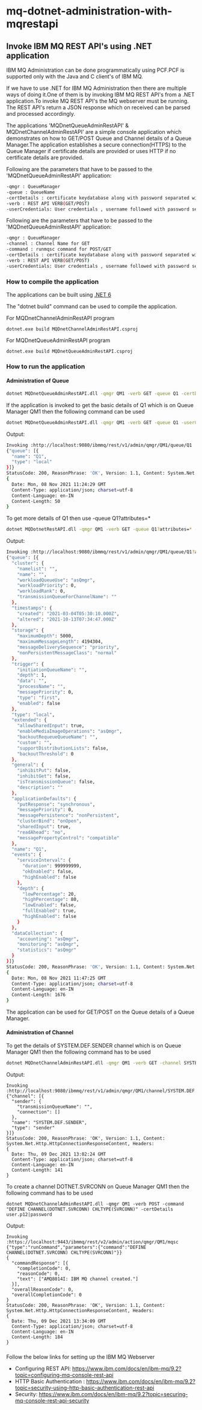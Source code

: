 # mq-dotnet-administration-with-mqrestapi 

## Invoke IBM MQ REST API's using .NET application

IBM MQ Administration can be done programmatically using PCF.PCF is supported only with the Java and C client's of IBM MQ.

If we have to use .NET for IBM MQ Administration then there are multiple ways of doing it.One of them is by invoking
IBM MQ REST API's from a .NET application.To invoke MQ REST API's the MQ webserver must be running.
The REST API's return a JSON response which on received can be parsed and processed accordingly.

The applications 'MQDnetQueueAdminRestAPI' & MQDnetChannelAdminRestAPI' are a simple console application which demonstrates on how to GET/POST Queue
and Channel details of a Queue Manager.The application establishes a secure connection(HTTPS) to the Queue Manager if certificate details are provided or uses
HTTP if no certificate details are provided.

Following are the parameters that have to be passed to the 'MQDnetQueueAdminRestAPI' application:
```sh                                                                      
-qmgr : QueueManager
-queue : QueueName
-certDetails : certificate keydatabase along with password separated with '|'
-verb : REST API VERB(GET/POST)
-userCredentials: User credentials , username followed with password separated with ':'
```
Following are the parameters that have to be passed to the 'MQDnetQueueAdminRestAPI' application:
```sh                                                                      
-qmgr : QueueManager
-channel : Channel Name for GET
-command : runmqsc command for POST/GET
-certDetails : certificate keydatabase along with password separated with '|'
-verb : REST API VERB(GET/POST)
-userCredentials: User credentials , username followed with password separated with ':'
```

### How to compile the application

The applications can be built using [.NET 6](https://dotnet.microsoft.com/en-us/download/dotnet/thank-you/sdk-6.0.100-windows-x64-binaries)

The "dotnet build" command can be used to compile the application.

For MQDnetChannelAdminRestAPI program
```
dotnet.exe build MQDnetChannelAdminRestAPI.csproj
```

For MQDnetQueueAdminRestAPI program
```
dotnet.exe build MQDnetQueueAdminRestAPI.csproj
```

### How to run the application

#### Administration of Queue
```sh
dotnet MQDnetQueueAdminRestAPI.dll -qmgr QM1 -verb GET -queue Q1 -certDetails user.p12|password
```

If the application is invoked to get the basic details of Q1 which is on Queue Manager QM1 then the following command can be used

```sh
dotnet MQDnetQueueAdminRestAPI.dll -qmgr QM1 -verb GET -queue Q1 -userCredentials mqadmin:mqadmin
```

Output:

```sh                                                                      
Invoking :http://localhost:9080/ibmmq/rest/v1/admin/qmgr/QM1/queue/Q1
{"queue": [{
  "name": "Q1",
  "type": "local"
}]}
StatusCode: 200, ReasonPhrase: 'OK', Version: 1.1, Content: System.Net.Http.HttpConnectionResponseContent, Headers:
{
  Date: Mon, 08 Nov 2021 11:24:29 GMT
  Content-Type: application/json; charset=utf-8
  Content-Language: en-IN
  Content-Length: 50
}
```

To get more details of Q1 then use -queue Q1?attributes=*

```sh
dotnet MQDotnetRestAPI.dll -qmgr QM1 -verb GET -queue Q1?attributes=* -userCredentials mqadmin:mqadmin
```

Output:

```sh                                                                      
Invoking :http://localhost:9080/ibmmq/rest/v1/admin/qmgr/QM1/queue/Q1?attributes=*
{"queue": [{
  "cluster": {
    "namelist": "",
    "name": "",
    "workloadQueueUse": "asQmgr",
    "workloadPriority": 0,
    "workloadRank": 0,
    "transmissionQueueForChannelName": ""
  },
  "timestamps": {
    "created": "2021-03-04T05:30:10.000Z",
    "altered": "2021-10-13T07:34:47.000Z"
  },
  "storage": {
    "maximumDepth": 5000,
    "maximumMessageLength": 4194304,
    "messageDeliverySequence": "priority",
    "nonPersistentMessageClass": "normal"
  },
  "trigger": {
    "initiationQueueName": "",
    "depth": 1,
    "data": "",
    "processName": "",
    "messagePriority": 0,
    "type": "first",
    "enabled": false
  },
  "type": "local",
  "extended": {
    "allowSharedInput": true,
    "enableMediaImageOperations": "asQmgr",
    "backoutRequeueQueueName": "",
    "custom": "",
    "supportDistributionLists": false,
    "backoutThreshold": 0
  },
  "general": {
    "inhibitPut": false,
    "inhibitGet": false,
    "isTransmissionQueue": false,
    "description": ""
  },
  "applicationDefaults": {
    "putResponse": "synchronous",
    "messagePriority": 0,
    "messagePersistence": "nonPersistent",
    "clusterBind": "onOpen",
    "sharedInput": true,
    "readAhead": "no",
    "messagePropertyControl": "compatible"
  },
  "name": "Q1",
  "events": {
    "serviceInterval": {
      "duration": 999999999,
      "okEnabled": false,
      "highEnabled": false
    },
    "depth": {
      "lowPercentage": 20,
      "highPercentage": 80,
      "lowEnabled": false,
      "fullEnabled": true,
      "highEnabled": false
    }
  },
  "dataCollection": {
    "accounting": "asQmgr",
    "monitoring": "asQmgr",
    "statistics": "asQmgr"
  }
}]}
StatusCode: 200, ReasonPhrase: 'OK', Version: 1.1, Content: System.Net.Http.HttpConnectionResponseContent, Headers:
{
  Date: Mon, 08 Nov 2021 11:47:25 GMT
  Content-Type: application/json; charset=utf-8
  Content-Language: en-IN
  Content-Length: 1676
}
```

The application can be used for GET/POST on the Queue details of a Queue Manager.
#### Administration of Channel

To get the details of SYSTEM.DEF.SENDER channel which is on Queue Manager QM1 then the following command has to be used
```sh
dotnet MQDnetChannelAdminRestAPI.dll -qmgr QM1 -verb GET -channel SYSTEM.DEF.SENDER -certDetails user.p12|password
```

Output:

```
Invoking :http://localhost:9080/ibmmq/rest/v1/admin/qmgr/QM1/channel/SYSTEM.DEF.SENDER
{"channel": [{
  "sender": {
    "transmissionQueueName": "",
    "connection": []
  },
  "name": "SYSTEM.DEF.SENDER",
  "type": "sender"
}]}
StatusCode: 200, ReasonPhrase: 'OK', Version: 1.1, Content: System.Net.Http.HttpConnectionResponseContent, Headers:
{
  Date: Thu, 09 Dec 2021 13:02:24 GMT
  Content-Type: application/json; charset=utf-8
  Content-Language: en-IN
  Content-Length: 141
}
```

To create a channel DOTNET.SVRCONN on Queue Manager QM1 then the following command has to be used
```
dotnet MQDnetChannelAdminRestAPI.dll -qmgr QM1 -verb POST -command "DEFINE CHANNEL(DOTNET.SVRCONN) CHLTYPE(SVRCONN)" -certDetails user.p12|password
```

Output:
```
Invoking :https://localhost:9443/ibmmq/rest/v2/admin/action/qmgr/QM1/mqsc
{"type":"runCommand","parameters":{"command":"DEFINE CHANNEL(DOTNET.SVRCONN) CHLTYPE(SVRCONN)"}}
{
  "commandResponse": [{
    "completionCode": 0,
    "reasonCode": 0,
    "text": ["AMQ8014I: IBM MQ channel created."]
  }],
  "overallReasonCode": 0,
  "overallCompletionCode": 0
}
StatusCode: 200, ReasonPhrase: 'OK', Version: 1.1, Content: System.Net.Http.HttpConnectionResponseContent, Headers:
{
  Date: Thu, 09 Dec 2021 13:34:09 GMT
  Content-Type: application/json; charset=utf-8
  Content-Language: en-IN
  Content-Length: 184
}
```

###
Follow the below links for setting up the IBM MQ Webserver

* Configuring REST API: https://www.ibm.com/docs/en/ibm-mq/9.2?topic=configuring-mq-console-rest-api
* HTTP Basic Authentication : https://www.ibm.com/docs/en/ibm-mq/9.2?topic=security-using-http-basic-authentication-rest-api
* Security: https://www.ibm.com/docs/en/ibm-mq/9.2?topic=securing-mq-console-rest-api-security
